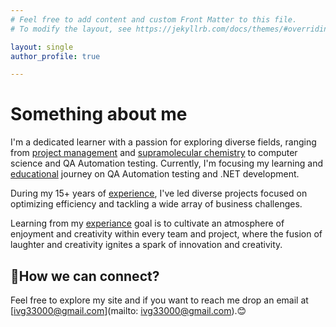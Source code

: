 ```yaml
---
# Feel free to add content and custom Front Matter to this file.
# To modify the layout, see https://jekyllrb.com/docs/themes/#overriding-theme-defaults

layout: single
author_profile: true

---
```

# Something about me 

I'm a dedicated learner with a passion for exploring diverse fields, ranging from [project management](/projects) and [supramolecular chemistry](/Publications/) to computer science and QA Automation testing. Currently, I'm focusing my learning and [educational](/education) journey on QA Automation testing and .NET development.   

During my 15+ years of [experience](/experiance), I've led diverse projects focused on optimizing efficiency and tackling a wide array of business challenges. 

 Learning from my [experiance](/about) goal is to cultivate an atmosphere of enjoyment and creativity within every team and project, where the fusion of laughter and creativity ignites a spark of innovation and creativity.

## 📧How we can connect? 

Feel free to explore my site and if you want to reach me drop an email at [ivg33000@gmail.com](mailto: ivg33000@gmail.com).😊
